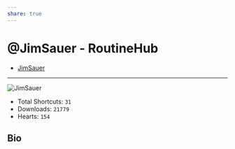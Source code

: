 ```yaml
---
share: true
---
```

# @JimSauer - RoutineHub

- [JimSauer](https://routinehub.co/user/JimSauer)

---

![JimSauer](https://s3.us-west-002.backblazeb2.com/routinehub/media/user/1772/fe0cb49ba506f5f4cd4cbb623162c9a4.jpg?X-Amz-Algorithm=AWS4-HMAC-SHA256&X-Amz-Credential=002cdd049d57e390000000007%2F20220723%2Fus-west-002%2Fs3%2Faws4_request&X-Amz-Date=20220723T220540Z&X-Amz-Expires=3600&X-Amz-SignedHeaders=host&X-Amz-Signature=6b77a96922c05a3b5a0d63e6be221a8c87c93398de4ce83d26004881045f0395)

- Total Shortcuts: `31`
- Downloads: `21779`
- Hearts: `154`

## Bio


